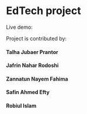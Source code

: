 <h1> EdTech project </h1>
Live demo: <a src="https://ed-tech-flax.vercel.app/"/>

Project is contributed by:
<h4> Talha Jubaer Prantor </h4>
<h4> Jafrin Nahar Rodoshi </h4>
<h4> Zannatun Nayem Fahima </h4>
<h4> Safin Ahmed Efty </h4>
<h4> Robiul Islam </h4>







